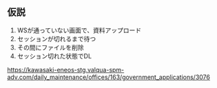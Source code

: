 ## 仮説
1. WSが通っていない画面で、資料アップロード
2. セッションが切れるまで待つ
3. その間にファイルを削除
4. セッション切れた状態でDL

https://kawasaki-eneos-stg.valqua-spm-adv.com/daily_maintenance/offices/163/government_applications/3076
